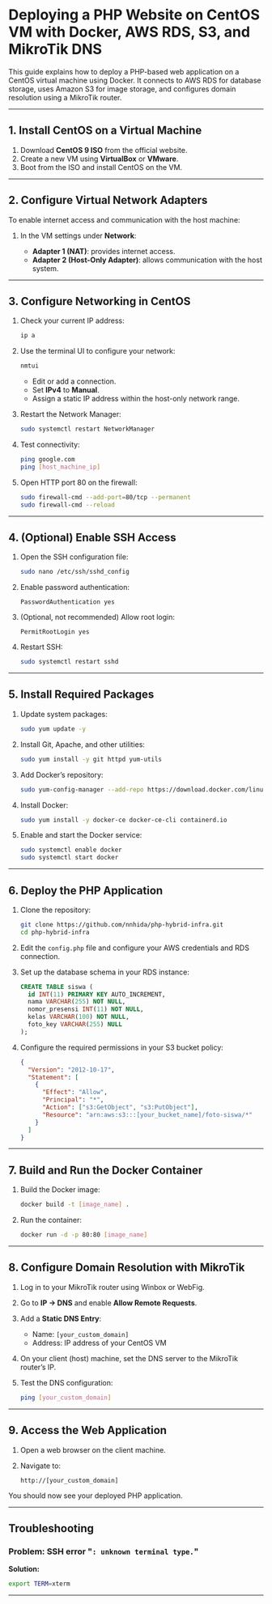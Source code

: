 # Deploying a PHP Website on CentOS VM with Docker, AWS RDS, S3, and MikroTik DNS

This guide explains how to deploy a PHP-based web application on a CentOS virtual machine using Docker. It connects to AWS RDS for database storage, uses Amazon S3 for image storage, and configures domain resolution using a MikroTik router.

---

## 1. Install CentOS on a Virtual Machine

1. Download **CentOS 9 ISO** from the official website.
2. Create a new VM using **VirtualBox** or **VMware**.
3. Boot from the ISO and install CentOS on the VM.

---

## 2. Configure Virtual Network Adapters

To enable internet access and communication with the host machine:

1. In the VM settings under **Network**:

   * **Adapter 1 (NAT)**: provides internet access.
   * **Adapter 2 (Host-Only Adapter)**: allows communication with the host system.

---

## 3. Configure Networking in CentOS

1. Check your current IP address:

   ```bash
   ip a
   ```

2. Use the terminal UI to configure your network:

   ```bash
   nmtui
   ```

   * Edit or add a connection.
   * Set **IPv4** to **Manual**.
   * Assign a static IP address within the host-only network range.

3. Restart the Network Manager:

   ```bash
   sudo systemctl restart NetworkManager
   ```

4. Test connectivity:

   ```bash
   ping google.com
   ping [host_machine_ip]
   ```

5. Open HTTP port 80 on the firewall:

   ```bash
   sudo firewall-cmd --add-port=80/tcp --permanent
   sudo firewall-cmd --reload
   ```

---

## 4. (Optional) Enable SSH Access

1. Open the SSH configuration file:

   ```bash
   sudo nano /etc/ssh/sshd_config
   ```

2. Enable password authentication:

   ```
   PasswordAuthentication yes
   ```

3. (Optional, not recommended) Allow root login:

   ```
   PermitRootLogin yes
   ```

4. Restart SSH:

   ```bash
   sudo systemctl restart sshd
   ```

---

## 5. Install Required Packages

1. Update system packages:

   ```bash
   sudo yum update -y
   ```

2. Install Git, Apache, and other utilities:

   ```bash
   sudo yum install -y git httpd yum-utils
   ```

3. Add Docker’s repository:

   ```bash
   sudo yum-config-manager --add-repo https://download.docker.com/linux/centos/docker-ce.repo
   ```

4. Install Docker:

   ```bash
   sudo yum install -y docker-ce docker-ce-cli containerd.io
   ```

5. Enable and start the Docker service:

   ```bash
   sudo systemctl enable docker
   sudo systemctl start docker
   ```

---

## 6. Deploy the PHP Application

1. Clone the repository:

   ```bash
   git clone https://github.com/nnhida/php-hybrid-infra.git
   cd php-hybrid-infra
   ```

2. Edit the `config.php` file and configure your AWS credentials and RDS connection.

3. Set up the database schema in your RDS instance:

   ```sql
   CREATE TABLE siswa (
     id INT(11) PRIMARY KEY AUTO_INCREMENT,
     nama VARCHAR(255) NOT NULL,
     nomor_presensi INT(11) NOT NULL,
     kelas VARCHAR(100) NOT NULL,
     foto_key VARCHAR(255) NULL
   );
   ```

4. Configure the required permissions in your S3 bucket policy:

   ```json
   {
     "Version": "2012-10-17",
     "Statement": [
       {
         "Effect": "Allow",
         "Principal": "*",
         "Action": ["s3:GetObject", "s3:PutObject"],
         "Resource": "arn:aws:s3:::[your_bucket_name]/foto-siswa/*"
       }
     ]
   }
   ```

---

## 7. Build and Run the Docker Container

1. Build the Docker image:

   ```bash
   docker build -t [image_name] .
   ```

2. Run the container:

   ```bash
   docker run -d -p 80:80 [image_name]
   ```

---

## 8. Configure Domain Resolution with MikroTik

1. Log in to your MikroTik router using Winbox or WebFig.

2. Go to **IP → DNS** and enable **Allow Remote Requests**.

3. Add a **Static DNS Entry**:

   * Name: `[your_custom_domain]`
   * Address: IP address of your CentOS VM

4. On your client (host) machine, set the DNS server to the MikroTik router’s IP.

5. Test the DNS configuration:

   ```bash
   ping [your_custom_domain]
   ```

---

## 9. Access the Web Application

1. Open a web browser on the client machine.
2. Navigate to:

   ```
   http://[your_custom_domain]
   ```

You should now see your deployed PHP application.

---

## Troubleshooting

### Problem: SSH error "`: unknown terminal type.`"

**Solution:**

```bash
export TERM=xterm
```

---
